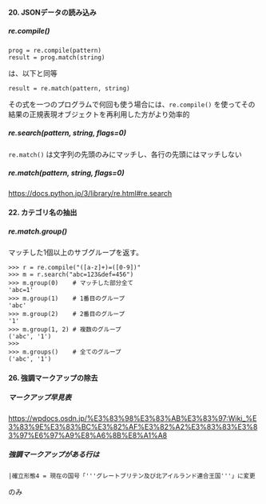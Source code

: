 #### 20. JSONデータの読み込み
##### re.compile()
```
prog = re.compile(pattern)
result = prog.match(string)
```
は、以下と同等
```
result = re.match(pattern, string)
```
その式を一つのプログラムで何回も使う場合には、`re.compile()` を使ってその結果の正規表現オブジェクトを再利用した方がより効率的

##### re.search(pattern, string, flags=0)
`re.match()` は文字列の先頭のみにマッチし、各行の先頭にはマッチしない

##### re.match(pattern, string, flags=0)
https://docs.python.jp/3/library/re.html#re.search


#### 22. カテゴリ名の抽出
##### re.match.group()
マッチした1個以上のサブグループを返す。
```
>>> r = re.compile("([a-z]+)=([0-9])"
>>> m = r.search("abc=123&def=456")
>>> m.group(0)    # マッチした部分全て
'abc=1'
>>> m.group(1)    # 1番目のグループ
'abc'
>>> m.group(2)    # 2番目のグループ
'1'
>>> m.group(1, 2) # 複数のグループ
('abc', '1')
>>>
>>> m.groups()    # 全てのグループ
('abc', '1')
```
#### 26. 強調マークアップの除去
##### マークアップ早見表
https://wpdocs.osdn.jp/%E3%83%98%E3%83%AB%E3%83%97:Wiki_%E3%83%9E%E3%83%BC%E3%82%AF%E3%82%A2%E3%83%83%E3%83%97%E6%97%A9%E8%A6%8B%E8%A1%A8

##### 強調マークアップがある行は
```
|確立形態4 = 現在の国号「'''グレートブリテン及び北アイルランド連合王国'''」に変更
```
のみ